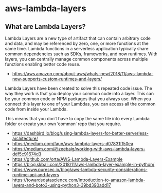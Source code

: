 # aws-lambda-layers

## What are Lambda Layers?

Lambda Layers are a new type of artifact that can contain arbitrary code and data, and may be referenced by zero, one, or more functions at the same time. Lambda functions in a serverless application typically share common dependencies such as SDKs, frameworks, and now runtimes. With layers, you can centrally manage common components across multiple functions enabling better code reuse.
- https://aws.amazon.com/about-aws/whats-new/2018/11/aws-lambda-now-supports-custom-runtimes-and-layers/


Lambda Layers have been created to solve this repeated code issue. The way they work is that you deploy your common code into a layer. This can be your common code or NPM packages that you always use. When you connect this layer to one of your Lambdas, you can access all the common code from inside your Lambda.

This means that you don’t have to copy the same file into every Lambda folder or create your own ‘common’ repo that you require.

- https://dashbird.io/blog/using-lambda-layers-for-better-serverless-architecture/
- https://medium.com/faun/aws-lambda-layers-d07831ff50ea
- https://medium.com/@zeebaig/working-with-aws-lambda-layers-ddf5c91674d3
- https://github.com/orta/AWS-Lambda-Layers-Example
- https://blog.skbali.com/2018/11/aws-lambda-layer-example-in-python/
- https://www.puresec.io/blog/aws-lambda-security-considerations-runtime-api-and-layers
- https://towardsdatascience.com/introduction-to-amazon-lambda-layers-and-boto3-using-python3-39bd390add17
